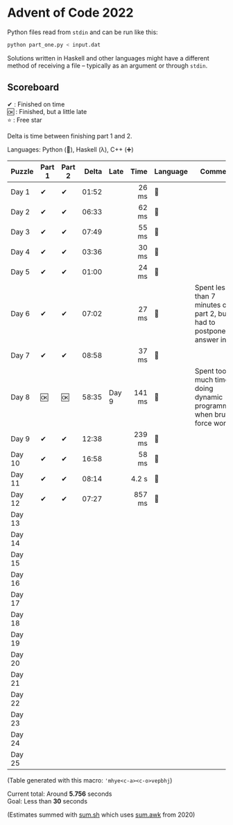 # Advent of Code 2022

Python files read from `stdin` and can be run like this:

```sh
python part_one.py < input.dat
```

Solutions written in Haskell and other languages might have a different method of receiving a file – typically as an argument or through `stdin`.

## Scoreboard

✔ : Finished on time  
🆗 : Finished, but a little late  
⭐ : Free star

Delta is time between finishing part 1 and 2.

Languages: Python (🐍), Haskell (λ), C++ (➕)

| Puzzle | Part 1 | Part 2 | Delta | Late   | Time   | Language | Comment                                                               |
| ------ | ------ | ------ | ----: | ------ | -----: | -------- | --------------------------------------------------------------------- |
| Day 1  | ✔      | ✔      | 01:52 |        | 26 ms  | 🐍       |                                                                       |
| Day 2  | ✔      | ✔      | 06:33 |        | 62 ms  | 🐍       |                                                                       |
| Day 3  | ✔      | ✔      | 07:49 |        | 55 ms  | 🐍       |                                                                       |
| Day 4  | ✔      | ✔      | 03:36 |        | 30 ms  | 🐍       |                                                                       |
| Day 5  | ✔      | ✔      | 01:00 |        | 24 ms  | 🐍       |                                                                       |
| Day 6  | ✔      | ✔      | 07:02 |        | 27 ms  | 🐍       | Spent less than 7 minutes on part 2, but had to postpone answer input |
| Day 7  | ✔      | ✔      | 08:58 |        | 37 ms  | 🐍       |                                                                       |
| Day 8  | 🆗     | 🆗     | 58:35 | Day 9  | 141 ms | 🐍       | Spent too much time doing dynamic programming when brute force worked |
| Day 9  | ✔      | ✔      | 12:38 |        | 239 ms | 🐍       |                                                                       |
| Day 10 | ✔      | ✔      | 16:58 |        | 58 ms  | 🐍       |                                                                       |
| Day 11 | ✔      | ✔      | 08:14 |        | 4.2 s  | 🐍       |                                                                       |
| Day 12 | ✔      | ✔      | 07:27 |        | 857 ms | 🐍       |                                                                       |
| Day 13 |        |        |       |        |        |          |                                                                       |
| Day 14 |        |        |       |        |        |          |                                                                       |
| Day 15 |        |        |       |        |        |          |                                                                       |
| Day 16 |        |        |       |        |        |          |                                                                       |
| Day 17 |        |        |       |        |        |          |                                                                       |
| Day 18 |        |        |       |        |        |          |                                                                       |
| Day 19 |        |        |       |        |        |          |                                                                       |
| Day 20 |        |        |       |        |        |          |                                                                       |
| Day 21 |        |        |       |        |        |          |                                                                       |
| Day 22 |        |        |       |        |        |          |                                                                       |
| Day 23 |        |        |       |        |        |          |                                                                       |
| Day 24 |        |        |       |        |        |          |                                                                       |
| Day 25 |        |        |       |        |        |          |                                                                       |

(Table generated with this macro: `'mhye<c-a><c-o>vepbhj`)

Current total: Around **5.756** seconds  
Goal: Less than **30** seconds

(Estimates summed with [sum.sh](sum.sh) which uses [sum.awk](../2020/sum.awk) from 2020)
